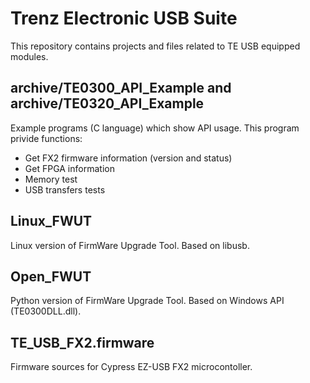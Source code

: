 ﻿# Trenz Electronic USB Suite
This repository contains projects and files related to TE USB equipped modules.

## archive/TE0300_API_Example and archive/TE0320_API_Example
Example programs (C language) which show API usage. 
This program privide functions:

* Get FX2 firmware information (version and status)
* Get FPGA information
* Memory test
* USB transfers tests 

## Linux_FWUT
Linux version of FirmWare Upgrade Tool. Based on libusb.

## Open_FWUT
Python version of FirmWare Upgrade Tool. Based on Windows API (TE0300DLL.dll).

## TE_USB_FX2.firmware
Firmware sources for Cypress EZ-USB FX2 microcontoller.
